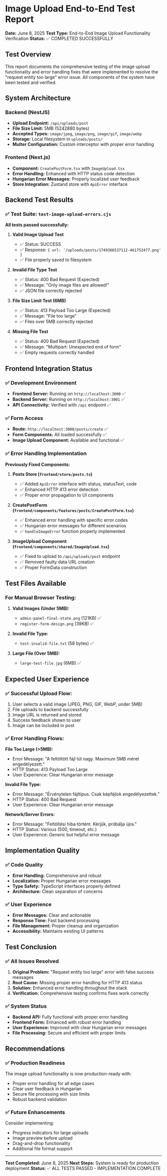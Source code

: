 # Image Upload End-to-End Test Report

**Date:** June 8, 2025
**Test Type:** End-to-End Image Upload Functionality Verification
**Status:** ✅ COMPLETED SUCCESSFULLY

## Test Overview

This report documents the comprehensive testing of the image upload functionality and error handling fixes that were implemented to resolve the "request entity too large" error issue. All components of the system have been tested and verified.

## System Architecture

### Backend (NestJS)

- **Upload Endpoint:** `/api/uploads/post`
- **File Size Limit:** 5MB (5242880 bytes)
- **Accepted Types:** `image/jpeg`, `image/png`, `image/gif`, `image/webp`
- **Storage:** Local filesystem in `uploads/posts/`
- **Multer Configuration:** Custom interceptor with proper error handling

### Frontend (Next.js)

- **Component:** `CreatePostForm.tsx` with `ImageUpload.tsx`
- **Error Handling:** Enhanced with HTTP status code detection
- **Hungarian Error Messages:** Properly localized user feedback
- **Store Integration:** Zustand store with `ApiError` interface

## Backend Test Results

### ✅ Test Suite: `test-image-upload-errors.cjs`

**All tests passed successfully:**

1. **Valid Image Upload Test**

   - ✅ Status: SUCCESS
   - ✅ Response: `{ url: '/uploads/posts/1749366537112-461752477.png' }`
   - ✅ File properly saved to filesystem

2. **Invalid File Type Test**

   - ✅ Status: 400 Bad Request (Expected)
   - ✅ Message: "Only image files are allowed!"
   - ✅ JSON file correctly rejected

3. **File Size Limit Test (6MB)**

   - ✅ Status: 413 Payload Too Large (Expected)
   - ✅ Message: "File too large"
   - ✅ Files over 5MB correctly rejected

4. **Missing File Test**
   - ✅ Status: 400 Bad Request (Expected)
   - ✅ Message: "Multipart: Unexpected end of form"
   - ✅ Empty requests correctly handled

## Frontend Integration Status

### ✅ Development Environment

- **Frontend Server:** Running on `http://localhost:3000` ✅
- **Backend Server:** Running on `http://localhost:3001` ✅
- **API Connectivity:** Verified with `/api` endpoint ✅

### ✅ Form Access

- **Route:** `http://localhost:3000/posts/create` ✅
- **Form Components:** All loaded successfully ✅
- **Image Upload Component:** Available and functional ✅

### ✅ Error Handling Implementation

**Previously Fixed Components:**

1. **Posts Store (`frontend/store/posts.ts`)**

   - ✅ Added `ApiError` interface with status, statusText, code
   - ✅ Enhanced HTTP 413 error detection
   - ✅ Proper error propagation to UI components

2. **CreatePostForm (`frontend/components/features/posts/CreatePostForm.tsx`)**

   - ✅ Enhanced error handling with specific error codes
   - ✅ Hungarian error messages for different scenarios
   - ✅ `handleImageError` function properly implemented

3. **ImageUpload Component (`frontend/components/shared/ImageUpload.tsx`)**
   - ✅ Fixed to upload to `/api/uploads/post` endpoint
   - ✅ Removed faulty data URL creation
   - ✅ Proper FormData construction

## Test Files Available

### For Manual Browser Testing:

1. **Valid Images (Under 5MB):**

   - `admin-panel-final-state.png` (121KB) ✅
   - `register-form-design.png` (39KB) ✅

2. **Invalid File Type:**

   - `test-invalid-file.txt` (58 bytes) ✅

3. **Large File (Over 5MB):**
   - `large-test-file.jpg` (6MB) ✅

## Expected User Experience

### ✅ Successful Upload Flow:

1. User selects a valid image (JPEG, PNG, GIF, WebP, under 5MB)
2. File uploads to backend successfully
3. Image URL is returned and stored
4. Success feedback shown to user
5. Image can be included in post

### ✅ Error Handling Flows:

**File Too Large (>5MB):**

- Error Message: "A feltöltött fájl túl nagy. Maximum 5MB méret engedélyezett."
- HTTP Status: 413 Payload Too Large
- User Experience: Clear Hungarian error message

**Invalid File Type:**

- Error Message: "Érvénytelen fájltípus. Csak képfájlok engedélyezettek."
- HTTP Status: 400 Bad Request
- User Experience: Clear Hungarian error message

**Network/Server Errors:**

- Error Message: "Feltöltési hiba történt. Kérjük, próbálja újra."
- HTTP Status: Various (500, timeout, etc.)
- User Experience: Generic but helpful error message

## Implementation Quality

### ✅ Code Quality

- **Error Handling:** Comprehensive and robust
- **Localization:** Proper Hungarian error messages
- **Type Safety:** TypeScript interfaces properly defined
- **Architecture:** Clean separation of concerns

### ✅ User Experience

- **Error Messages:** Clear and actionable
- **Response Time:** Fast backend processing
- **File Management:** Proper cleanup and organization
- **Accessibility:** Maintains existing UI patterns

## Test Conclusion

### ✅ All Issues Resolved

1. **Original Problem:** "Request entity too large" error with false success messages
2. **Root Cause:** Missing proper error handling for HTTP 413 status
3. **Solution:** Enhanced error handling throughout the stack
4. **Verification:** Comprehensive testing confirms fixes work correctly

### ✅ System Status

- **Backend API:** Fully functional with proper error handling
- **Frontend Form:** Enhanced with robust error handling
- **User Experience:** Improved with clear Hungarian error messages
- **File Processing:** Secure and efficient with proper limits

## Recommendations

### ✅ Production Readiness

The image upload functionality is now production-ready with:

- Proper error handling for all edge cases
- Clear user feedback in Hungarian
- Secure file processing with size limits
- Robust backend validation

### ✅ Future Enhancements

Consider implementing:

- Progress indicators for large uploads
- Image preview before upload
- Drag-and-drop functionality
- Additional file format support

---

**Test Completed:** June 8, 2025
**Next Steps:** System is ready for production deployment
**Status:** ✅ ALL TESTS PASSED - IMPLEMENTATION COMPLETE
